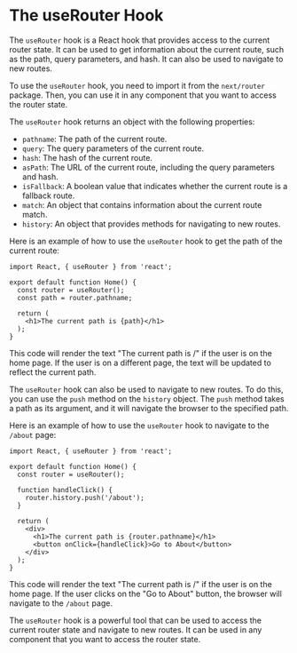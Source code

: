 # The useRouter Hook

The `useRouter` hook is a React hook that provides access to the current router state. It can be used to get information about the current route, such as the path, query parameters, and hash. It can also be used to navigate to new routes.

To use the `useRouter` hook, you need to import it from the `next/router` package. Then, you can use it in any component that you want to access the router state.

The `useRouter` hook returns an object with the following properties:

* `pathname`: The path of the current route.
* `query`: The query parameters of the current route.
* `hash`: The hash of the current route.
* `asPath`: The URL of the current route, including the query parameters and hash.
* `isFallback`: A boolean value that indicates whether the current route is a fallback route.
* `match`: An object that contains information about the current route match.
* `history`: An object that provides methods for navigating to new routes.

Here is an example of how to use the `useRouter` hook to get the path of the current route:

```
import React, { useRouter } from 'react';

export default function Home() {
  const router = useRouter();
  const path = router.pathname;

  return (
    <h1>The current path is {path}</h1>
  );
}
```

This code will render the text "The current path is /" if the user is on the home page. If the user is on a different page, the text will be updated to reflect the current path.

The `useRouter` hook can also be used to navigate to new routes. To do this, you can use the `push` method on the `history` object. The `push` method takes a path as its argument, and it will navigate the browser to the specified path.

Here is an example of how to use the `useRouter` hook to navigate to the `/about` page:

```
import React, { useRouter } from 'react';

export default function Home() {
  const router = useRouter();

  function handleClick() {
    router.history.push('/about');
  }

  return (
    <div>
      <h1>The current path is {router.pathname}</h1>
      <button onClick={handleClick}>Go to About</button>
    </div>
  );
}
```

This code will render the text "The current path is /" if the user is on the home page. If the user clicks on the "Go to About" button, the browser will navigate to the `/about` page.

The `useRouter` hook is a powerful tool that can be used to access the current router state and navigate to new routes. It can be used in any component that you want to access the router state.
